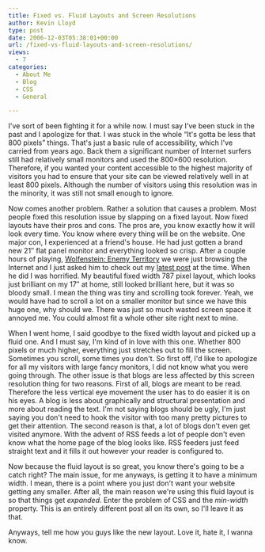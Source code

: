 ```yaml
---
title: Fixed vs. Fluid Layouts and Screen Resolutions
author: Kevin Lloyd
type: post
date: 2006-12-03T05:38:01+00:00
url: /fixed-vs-fluid-layouts-and-screen-resolutions/
views:
  - 7
categories:
  - About Me
  - Blog
  - CSS
  - General

---
```

I've sort of been fighting it for a while now. I must say I've been stuck in the past and I apologize for that. I was stuck in the whole &#8220;It's gotta be less that 800 pixels&#8221; things. That's just a basic rule of accessibility, which I've carried from years ago. Back them a significant number of Internet surfers still had relatively small monitors and used the 800&#215;600 resolution. Therefore, if you wanted your content accessible to the highest majority of visitors you had to ensure that your site can be viewed relatively well in at least 800 pixels. Although the number of visitors using this resolution was in the minority, it was still not small enough to ignore.

Now comes another problem. Rather a solution that causes a problem. Most people fixed this resolution issue by slapping on a fixed layout. Now fixed layouts have their pros and cons. The pros are, you know exactly how it will look every time. You know where every thing will be on the website. One major con, I experienced at a friend's house. He had just gotten a brand new 21&#8243; flat panel monitor and everything looked so crisp. After a couple hours of playing, [Wolfenstein: Enemy Territory][1] we were just browsing the Internet and I just asked him to check out my [latest post][2] at the time. When he did I was horrified. My beautiful fixed width 787 pixel layout, which looks just brilliant on my 17&#8243; at home, still looked brilliant here, but it was so bloody small. I mean the thing was tiny and scrolling took forever. Yeah, we would have had to scroll a lot on a smaller monitor but since we have this huge one, why should we. There was just so much wasted screen space it annoyed me. You could almost fit a whole other site right next to mine.

<!--more-->



When I went home, I said goodbye to the fixed width layout and picked up a fluid one. And I must say, I'm kind of in love with this one. Whether 800 pixels or much higher, everything just stretches out to fill the screen. Sometimes you scroll, some times you don't. So first off, I'd like to apologize for all my visitors with large fancy monitors, I did not know what you were going through. The other issue is that blogs are less affected by this screen resolution thing for two reasons. First of all, blogs are meant to be read. Therefore the less vertical eye movement the user has to do easier it is on his eyes. A blog is less about graphically and structural presentation and more about reading the text. I'm not saying blogs should be ugly, I'm just saying you don't need to hook the visitor with too many pretty pictures to get their attention. The second reason is that, a lot of blogs don't even get visited anymore. With the advent of RSS feeds a lot of people don't even know what the home page of the blog looks like. RSS feeders just feed straight text and it fills it out however your reader is configured to.

Now because the fluid layout is so great, you know there's going to be a catch right? The main issue, for me anyways, is getting it to have a minimum width. I mean, there is a point where you just don't want your website getting any smaller. After all, the main reason we're using this fluid layout is so that things get _expanded_. Enter the problem of CSS and the _min-width_ property. This is an entirely different post all on its own, so I'll leave it as that.

Anyways, tell me how you guys like the new layout. Love it, hate it, I wanna know.

 [1]: http://www.planetwolfenstein.com/enemyterritory
 [2]: https://webdevelopment2.com/zamzar-free-online-file-conversion/
